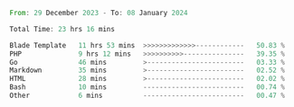 
<!--START_SECTION:waka-->

```rust
From: 29 December 2023 - To: 08 January 2024

Total Time: 23 hrs 16 mins

Blade Template   11 hrs 53 mins  >>>>>>>>>>>>>------------   50.83 %
PHP              9 hrs 12 mins   >>>>>>>>>>---------------   39.35 %
Go               46 mins         >------------------------   03.33 %
Markdown         35 mins         >------------------------   02.52 %
HTML             28 mins         >------------------------   02.02 %
Bash             10 mins         -------------------------   00.74 %
Other            6 mins          -------------------------   00.47 %
```

<!--END_SECTION:waka-->
<!---
Abedmuh/Abedmuh is a ✨ special ✨ repository because its `README.md` (this file) appears on your GitHub profile.
You can click the Preview link to take a look at your changes.
--->
